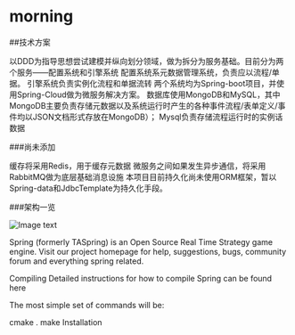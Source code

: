 # morning

##技术方案

以DDD为指导思想尝试建模并纵向划分领域，做为拆分为服务基础。目前分为两个服务——配置系统和引擎系统
配置系统系元数据管理系统，负责应以流程/单据。
引擎系统负责实例化流程和单据流转
两个系统均为Spring-boot项目，并使用Spring-Cloud做为微服务解决方案。
数据库使用MongoDB和MySQL，其中MongoDB主要负责存储元数据以及系统运行时产生的各种事件流程/表单定义/事件均以JSON文档形式存放在MongoDB）；
Mysql负责存储流程运行时的实例话数据

###尚未添加

缓存将采用Redis，用于缓存元数据
微服务之间如果发生异步通信，将采用RabbitMQ做为底层基础消息设施
本项目目前持久化尚未使用ORM框架，暂以Spring-data和JdbcTemplate为持久化手段。

###架构一览

![Image text](https://ss1.bdstatic.com/70cFuXSh_Q1YnxGkpoWK1HF6hhy/it/u=1488598967,681368208&fm=27&gp=0.jpg)


Spring (formerly TASpring) is an Open Source Real Time Strategy game engine. Visit our project homepage for help, suggestions, bugs, community forum and everything spring related.

Compiling
Detailed instructions for how to compile Spring can be found here

The most simple set of commands will be:

cmake .
make
Installation
